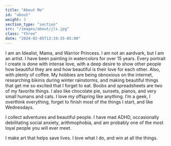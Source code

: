 ```yaml
---
title: "About Me"
id: "about"
weight: 3
section_type: "section"
src: "/images/about/jls.jpg"
class: "three"
date: "2024-02-05T13:19:35-05:00"
---
```


I am an Idealist, Mama, and Warrior Princess. I am not an aardvark, but I am an artist. I have been painting in watercolors for over 15 years. Every portrait I create is done with intense love, with a deep desire to show other people how beautiful they are and how beautiful is their love for each other. Also, with plenty of coffee. My hobbies are being obnoxious on the internet, researching bikinis during winter rainstorms, and making beautiful things that get me so excited that I forget to eat. Boobs and spreadsheets are two of my favorite things. 
I also like chocolate pie, sunsets, pianos, and very small humans and cats. I love my offspring like anything. I’m a geek, I overthink everything, forget to finish most of the things I start, and like Wednesdays.

I collect adventures and beautiful people. I have mad ADHD, occasionally debilitating social anxiety, arithmophobia, and am probably one of the most loyal people you will ever meet.

I make art that helps save lives.
I love what I do, and win at all the things.
